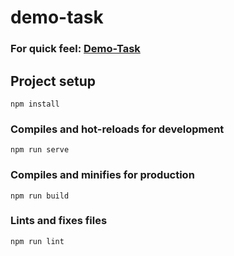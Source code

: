 # demo-task
### For quick feel: [Demo-Task](https://61eab9bc26a94000079e9891--narrative-demo-task.netlify.app/)
## Project setup
```
npm install
```

### Compiles and hot-reloads for development
```
npm run serve
```

### Compiles and minifies for production
```
npm run build
```

### Lints and fixes files
```
npm run lint
```



